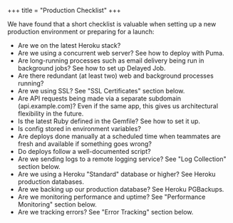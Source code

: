 +++
title = "Production Checklist"
+++

We have found that a short checklist is valuable when setting up a new production environment or preparing for a launch:

+ Are we on the latest Heroku stack?
+ Are we using a concurrent web server? See how to deploy with Puma.
+ Are long-running processes such as email delivery being run in background jobs? See how to set up Delayed Job.
+ Are there redundant (at least two) web and background processes running?
+ Are we using SSL? See "SSL Certificates" section below.
+ Are API requests being made via a separate subdomain (api.example.com)? Even if the same app, this gives us architectural flexibility in the future.
+ Is the latest Ruby defined in the Gemfile? See how to set it up.
+ Is config stored in environment variables?
+ Are deploys done manually at a scheduled time when teammates are fresh and available if something goes wrong?
+ Do deploys follow a well-documented script?
+ Are we sending logs to a remote logging service? See "Log Collection" section below.
+ Are we using a Heroku "Standard" database or higher? See Heroku production databases.
+ Are we backing up our production database? See Heroku PGBackups.
+ Are we monitoring performance and uptime? See "Performance Monitoring" section below.
+ Are we tracking errors? See "Error Tracking" section below.

